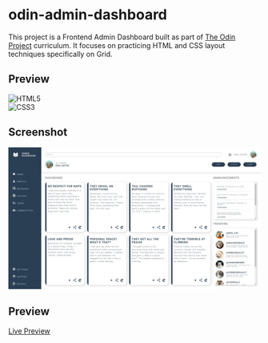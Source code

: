 # odin-admin-dashboard

This project is a Frontend Admin Dashboard built as part of [The Odin Project](https://www.theodinproject.com/) curriculum. It focuses on practicing HTML and CSS layout techniques specifically on Grid.

## Preview

![HTML5](https://img.shields.io/badge/html5-%23E34F26.svg?style=for-the-badge&logo=html5&logoColor=white)<br>
![CSS3](https://img.shields.io/badge/css3-%231572B6.svg?style=for-the-badge&logo=css3&logoColor=white)

## Screenshot

![Desktop Screenshot](./images/desktop-1750452354254.jpeg)

## Preview

[Live Preview](https://anthonybac.github.io/odin-admin-dashboard/)
